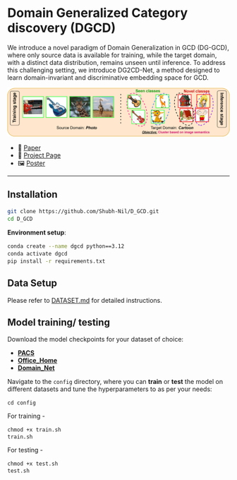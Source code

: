 # Domain Generalized Category discovery (DGCD)
We introduce a novel paradigm of Domain Generalization in GCD (DG-GCD), where only source data is available for training, while the target domain, with a distinct data distribution, remains unseen until inference. To address this challenging setting, we introduce DG2CD-Net, a method designed to learn domain-invariant and discriminative embedding space for GCD.

![DGCD Teaser](assets/teaser.png)

- 🔗 [Paper](https://arxiv.org/abs/2503.14897)  
- 📁 [Project Page](https://shubh-nil.github.io/DG-GCD/)  
- 🖼️ [Poster](https://shubh-nil.github.io/DG-GCD/poster.html)

---

## Installation

```bash
git clone https://github.com/Shubh-Nil/D_GCD.git
cd D_GCD
```

**Environment setup**:

```bash
conda create --name dgcd python==3.12
conda activate dgcd
pip install -r requirements.txt
```

## Data Setup

Please refer to [DATASET.md](DATASET.md) for detailed instructions.

## Model training/ testing
Download the model checkpoints for your dataset of choice: 
* [**PACS**](https://example.com/weights/PACS.pkl)
* [**Office\_Home**](https://example.com/weights/Office_Home.pkl)
* [**Domain\_Net**](https://example.com/weights/DomainNet.pkl)

Navigate to the `config` directory, where you can **train** or **test** the model on different datasets and tune the hyperparameters to as per your needs:
```
cd config
```
For training - 
```
chmod +x train.sh
train.sh
```

For testing - 
```
chmod +x test.sh
test.sh
```
